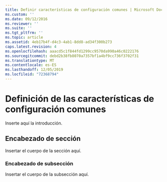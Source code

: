 ```yaml
---
title: Definir características de configuración comunes | Microsoft Docs
ms.custom: ''
ms.date: 09/12/2016
ms.reviewer: ''
ms.suite: ''
ms.tgt_pltfrm: ''
ms.topic: article
ms.assetid: 4eb17b4f-d4c3-4ab1-8dd8-ad34f300b273
caps.latest.revision: 4
ms.openlocfilehash: aaacd5c1f844fd1299cc9570da990a46c0222176
ms.sourcegitcommit: debd2b38fb8070a7357bf1a4bf9cc736f3702f31
ms.translationtype: MT
ms.contentlocale: es-ES
ms.lasthandoff: 12/05/2019
ms.locfileid: "72368794"
---
```

# <a name="defining-common-configuration-features"></a>Definición de las características de configuración comunes

Inserte aquí la introducción.

## <a name="section-heading"></a>Encabezado de sección

Insertar el cuerpo de la sección aquí.

### <a name="subsection-heading"></a>Encabezado de subsección

Insertar el cuerpo de la subsección aquí.
